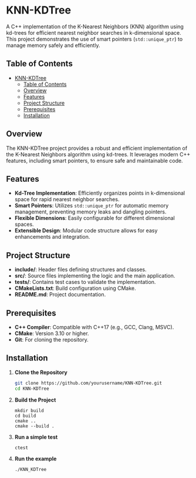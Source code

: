 # KNN-KDTree

A C++ implementation of the K-Nearest Neighbors (KNN) algorithm using kd-trees for efficient nearest neighbor searches in k-dimensional space. This project demonstrates the use of smart pointers (`std::unique_ptr`) to manage memory safely and efficiently.

## Table of Contents

- [KNN-KDTree](#knn-kdtree)
  - [Table of Contents](#table-of-contents)
  - [Overview](#overview)
  - [Features](#features)
  - [Project Structure](#project-structure)
  - [Prerequisites](#prerequisites)
  - [Installation](#installation)

## Overview

The KNN-KDTree project provides a robust and efficient implementation of the K-Nearest Neighbors algorithm using kd-trees. It leverages modern C++ features, including smart pointers, to ensure safe and maintainable code.

## Features

- **Kd-Tree Implementation**: Efficiently organizes points in k-dimensional space for rapid nearest neighbor searches.
- **Smart Pointers**: Utilizes `std::unique_ptr` for automatic memory management, preventing memory leaks and dangling pointers.
- **Flexible Dimensions**: Easily configurable for different dimensional spaces.
- **Extensible Design**: Modular code structure allows for easy enhancements and integration.

## Project Structure
- **include/**: Header files defining structures and classes.
- **src/**: Source files implementing the logic and the main application.
- **tests/**: Contains test cases to validate the implementation.
- **CMakeLists.txt**: Build configuration using CMake.
- **README.md**: Project documentation.

## Prerequisites

- **C++ Compiler**: Compatible with C++17 (e.g., GCC, Clang, MSVC).
- **CMake**: Version 3.10 or higher.
- **Git**: For cloning the repository.

## Installation

1. **Clone the Repository**

   ```bash
   git clone https://github.com/yourusername/KNN-KDTree.git
   cd KNN-KDTree
   ```

2. **Build the Project**
    ```
    mkdir build
    cd build
    cmake ..
    cmake --build .
    ```

4. **Run a simple test**
    ```
    ctest
    ```

5. **Run the example**
    ```
    ./KNN_KDTree
    ```